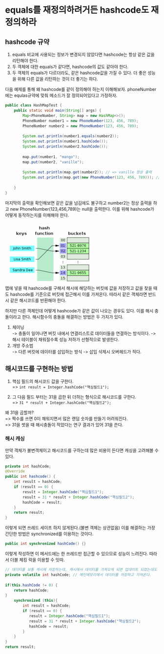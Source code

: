 # equals를 재정의하려거든 hashcode도 재정의하라
## hashcode 규약
1. equals 비교에 사용되는 정보가 변경되지 않았다면 hashcode는 항상 같은 값을 리턴해야 한다. 
2. 두 객체에 대한 equals가 같다면, hashcode의 값도 같아야 한다. 
3. 두 객체의 equals가 다르더라도, 같은 hashcode값을 가질 수 있다. 더 좋은 성능을 위해 다른 값을 리턴하는 것이 더 좋기는 하다.

다음 예제를 통해 왜 hashcode를 같이 정의해야 하는지 이해해보자. phoneNumber에는 equlas규약에 맞춰 메소드가 잘 정의되어있다고 가정하자.

~~~java
public class HashMapTest {
    public static void main(String[] args) {
        Map<PhoneNumber, String> map = new HashMap<>();
        PhoneNumber number1 = new PhoneNumber(123, 456, 789);
        PhoneNumber number2 = new PhoneNumber(123, 456, 789);
        
        System.out.println(number1.equals(number2));
        System.out.println(number1.hashCode());
        System.out.println(number2.hashCode());
        
        map.put(number1, "mango");
        map.put(number2, "vanille");
        
        System.out.println(map.get(number2)); // => vanille 정상 출력
        System.out.println(map.get(new PhoneNumber(123, 456, 789))); // => null 출력 
        
    }
}
~~~

마지막의 출력을 확인해보면 같은 값을 넘김에도 불구하고 number2는 정상 출력을 하고 new PhoneNumber(123,456,789)는 null을 출력한다.
이를 위해 hashcode가 어떻게 동작하는지를 이해해야 한다.

<img src="../../../images/datastructure/해시테이블.png" width="300"> <br>
맵에 넣을 때 hashcode를 구해서 해시에 해당하는 버킷에 값을 저장하고 값을 찾을 때도 hashcode를 기준으로 버킷에 접근해서 이를 가져온다. 
따라서 같은 객체라면 반드시 같은 해시코드를 반환해야 한다.

하지만 다른 객체인데 어떻게 hashcode가 같은 값이 나오는 경우도 있다. 이를 해시 충돌이라고 한다. 해시함수의 충돌을 해결하는 방법은 두 가지가 있다. <br>
1. 체이닝 <br>
-> 충돌이 일어나면 버킷 내에서 연결리스트로 데이터들을 연결하는 방식이다. -> 해시 테이블이 채워질수록 성능 저하가 선형적으로 발생한다.
2. 개방 주소법 <br>
-> 다른 버킷에 데이터를 삽입하는 방식 -> 삽입 삭제시 오버헤드가 적다.

## 해시코드를 구현하는 방법
1. 핵심 필드의 해시코드 값을 구한다. <br>
 => `int result = Integer.hashCode("핵심필드1");`

2. 그 다음 필드 부터는 31을 곱한 뒤 더하는 형식으로 해시코드를 구한다. <br>
 => `31 * result + Integer.hashCode("핵심필드2");`

왜 31을 곱할까? <br>
=> 짝수를 쓰면 0이 채워지면서 많은 랜덤 숫자를 만들기 어려워진다. <br>
=> 31을 썻을 때 해시충돌이 적었다는 연구 결과가 있어 31을 쓴다. 

### 해시 캐싱
만약 객체가 불변객체이고 해시코드를 구하는데 많은 비용이 든다면 캐싱을 고려해볼 수 있다.

~~~java
private int hashCode;
@Override
public int hashcode() {
    int result = hashCode;
    if (result == 0) {
        result = Integer.hashCode("핵심필드1");
        result = 31 * result + Integer.hashCode("핵심필드2");
        hashCode = result;
    }
    return result;
}
~~~

이렇게 되면 쓰레드 세이프 하지 않게된다.(불변 객체는 상관없음) 이를 해결하는 가장 간단한 방법은 synchronized를 이용하는 것이다.

~~~java
public int synchronized hashCode() {}
~~~

이렇게 작성하면 이 메서드에는 한 쓰레드만 접근할 수 있으므로 성능이 느려진다. 따라서 더블 체킹 락을 이용할 수 잇따.

~~~java
// 데이터를 보통 캐시에 저장하는데, 캐시에서 데이터를 가져오게 되면 업데이트 되었는데도 이전 데이터를 가져올 수 있음.
private volatile int hashCode; // 메인메모리에서 데이터를 저장하고 가져온다.   

if(this.hashCode != 0) {
    return hashCode;
}
    synchronized (this){
        int result = hashCode;
        if (result == 0) {
           result = Integer.hashCode("핵심필드1");
           result = 31 * result + Integer.hashCode("핵심필드2");
           hashCode = result;
        }
    }
}
return result;
~~~
